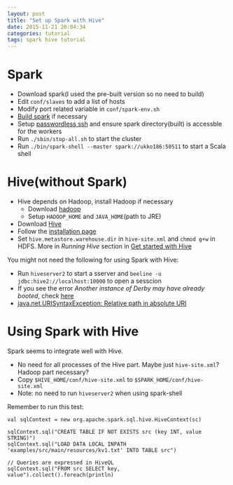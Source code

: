 ```yaml
---
layout: post
title: "Set up Spark with Hive"
date: 2015-11-21 20:04:34
categories: tutorial
tags: spark hive tutorial
---
```



# Spark

- Download spark(I used the pre-built version so no need to build)
- Edit `conf/slaves` to add a list of hosts
- Modify port related variable in `conf/spark-env.sh`
- [Build spark](http://spark.apache.org/docs/latest/building-spark.html) if necessary
-  Setup [passwordless ssh](http://askubuntu.com/questions/46930/how-can-i-set-up-password-less-ssh-login) and ensure spark directory(built) is accessble for the workers
- Run `./sbin/stop-all.sh` to start the cluster
- Run `./bin/spark-shell --master spark://ukko186:50511` to start a Scala shell


# Hive(without Spark)

- Hive depends on Hadoop, install Hadoop if necessary
  - Download [hadoop](http://mirror.netinch.com/pub/apache/hadoop/common/)
  - Setup `HADOOP_HOME` and `JAVA_HOME`(path to JRE)
- Download [Hive](http://mirror.netinch.com/pub/apache/hive/hive-1.2.1/)
- Follow the [installation page](https://cwiki.apache.org/confluence/display/Hive/AdminManual+Installation#AdminManualInstallation-HiveCLIandBeelineCLI)
- Set `hive.metastore.warehouse.dir` in `hive-site.xml` and `chmod g+w` in HDFS. More in *Running Hive* section in [Get started with Hive](https://cwiki.apache.org/confluence/display/Hive/GettingStarted#GettingStarted-RunningHiveServer2andBeeline)

You might not need the following for using Spark with Hive:

- Run `hiveserver2` to start a sserver and `beeline -u jdbc:hive2://localhost:10000` to open a sesscion
- If you see the error *Another instance of Derby may have already booted*, check [here](http://mail-archives.apache.org/mod_mbox/db-derby-user/201410.mbox/%3C544ABD0A.9000305@gmail.com%3E)
- [java.net.URISyntaxException: Relative path in absolute URI](http://stackoverflow.com/questions/27099898/java-net-urisyntaxexception-when-starting-hive)

# Using Spark with  Hive 

Spark seems to integrate well with Hive.

- No need for all processes of the Hive part. Maybe just `hive-site.xml`? Hadoop part necessary?
- Copy `$HIVE_HOME/conf/hive-site.xml` to `$SPARK_HOME/conf/hive-site.xml`
- Note: no need to run `hiveserver2` when using spark-shell

Remember to run this test:

    val sqlContext = new org.apache.spark.sql.hive.HiveContext(sc)

    sqlContext.sql("CREATE TABLE IF NOT EXISTS src (key INT, value STRING)")
    sqlContext.sql("LOAD DATA LOCAL INPATH 'examples/src/main/resources/kv1.txt' INTO TABLE src")

    // Queries are expressed in HiveQL
    sqlContext.sql("FROM src SELECT key, value").collect().foreach(println)

